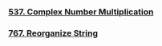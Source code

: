 ### [537. Complex Number Multiplication](https://github.com/lulukdog/leetcode-Python/blob/master/String/Complex%20Number%20Multiplication.py)

### [767. Reorganize String](https://github.com/lulukdog/leetcode-Python/blob/master/String/Reorganize%20String.py)

